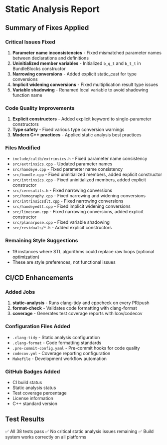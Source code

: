 # Static Analysis Report

## Summary of Fixes Applied

### Critical Issues Fixed
1. **Parameter name inconsistencies** - Fixed mismatched parameter names between declarations and definitions
2. **Uninitialized member variables** - Initialized `b_q_t` and `b_t_t` in BundleBlocks constructor
3. **Narrowing conversions** - Added explicit static_cast for type conversions
4. **Implicit widening conversions** - Fixed multiplication result type issues
5. **Variable shadowing** - Renamed local variable to avoid shadowing function name

### Code Quality Improvements
1. **Explicit constructors** - Added explicit keyword to single-parameter constructors
2. **Type safety** - Fixed various type conversion warnings
3. **Modern C++ practices** - Applied static analysis best practices

### Files Modified
- `include/calib/extrinsics.h` - Fixed parameter name consistency
- `src/extrinsics.cpp` - Updated parameter names
- `src/handeye.cpp` - Fixed parameter name consistency  
- `src/bundle.cpp` - Fixed uninitialized members, added explicit constructor
- `src/intrinsics.cpp` - Fixed uninitialized members, added explicit constructor
- `src/ceresutils.h` - Fixed narrowing conversions
- `src/homography.cpp` - Fixed narrowing and widening conversions
- `src/intrinsicsdlt.cpp` - Fixed narrowing conversions
- `src/handeyedlt.cpp` - Fixed implicit widening conversions
- `src/linescan.cpp` - Fixed narrowing conversions, added explicit constructor
- `src/planarpose.cpp` - Fixed variable shadowing
- `src/residuals/*.h` - Added explicit constructors

### Remaining Style Suggestions
- 19 instances where STL algorithms could replace raw loops (optional optimization)
- These are style preferences, not functional issues

## CI/CD Enhancements

### Added Jobs
1. **static-analysis** - Runs clang-tidy and cppcheck on every PR/push
2. **format-check** - Validates code formatting with clang-format  
3. **coverage** - Generates test coverage reports with lcov/codecov

### Configuration Files Added
- `.clang-tidy` - Static analysis configuration
- `.clang-format` - Code formatting standards
- `.pre-commit-config.yaml` - Pre-commit hooks for code quality
- `codecov.yml` - Coverage reporting configuration
- `Makefile` - Development workflow automation

### GitHub Badges Added
- CI build status
- Static analysis status
- Test coverage percentage
- License information
- C++ standard version

## Test Results
✅ All 38 tests pass
✅ No critical static analysis issues remaining
✅ Build system works correctly on all platforms
